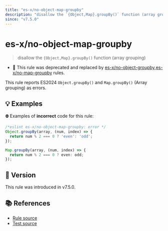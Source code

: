 ```yaml
---
title: "es-x/no-object-map-groupby"
description: "disallow the `{Object,Map}.groupBy()` function (array grouping)"
since: "v7.5.0"
---
```


# es-x/no-object-map-groupby
> disallow the `{Object,Map}.groupBy()` function (array grouping)

- 🚫 This rule was deprecated and replaced by [es-x/no-object-groupby](./no-object-groupby.md),[es-x/no-map-groupby](./no-map-groupby.md) rules.

This rule reports ES2024 `Object.groupBy()` and `Map.groupBy()` (Array grouping) as errors.

## 💡 Examples

⛔ Examples of **incorrect** code for this rule:

<eslint-playground type="bad">

```js
/*eslint es-x/no-object-map-groupby: error */
Object.groupBy(array, (num, index) => {
  return num % 2 === 0 ? 'even': 'odd';
});

Map.groupBy(array, (num, index) => {
  return num % 2 === 0 ? even: odd;
});
```

</eslint-playground>

## 🚀 Version

This rule was introduced in v7.5.0.

## 📚 References

- [Rule source](https://github.com/eslint-community/eslint-plugin-es-x/blob/master/lib/rules/no-object-map-groupby.js)
- [Test source](https://github.com/eslint-community/eslint-plugin-es-x/blob/master/tests/lib/rules/no-object-map-groupby.js)
